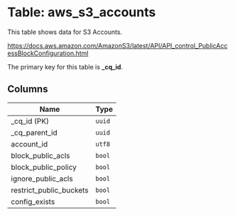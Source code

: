# Table: aws_s3_accounts

This table shows data for S3 Accounts.

https://docs.aws.amazon.com/AmazonS3/latest/API/API_control_PublicAccessBlockConfiguration.html

The primary key for this table is **_cq_id**.

## Columns

| Name          | Type          |
| ------------- | ------------- |
|_cq_id (PK)|`uuid`|
|_cq_parent_id|`uuid`|
|account_id|`utf8`|
|block_public_acls|`bool`|
|block_public_policy|`bool`|
|ignore_public_acls|`bool`|
|restrict_public_buckets|`bool`|
|config_exists|`bool`|